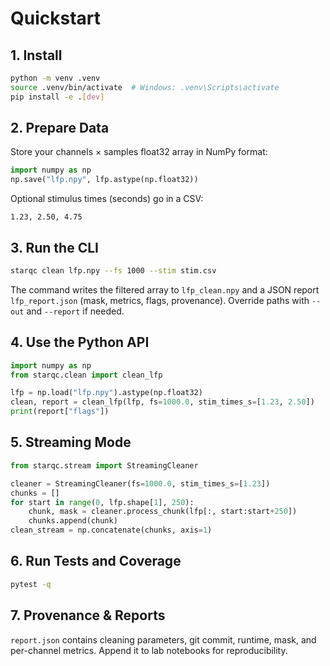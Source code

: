 ﻿# Quickstart

## 1. Install

```bash
python -m venv .venv
source .venv/bin/activate  # Windows: .venv\Scripts\activate
pip install -e .[dev]
```

## 2. Prepare Data

Store your channels × samples float32 array in NumPy format:

```python
import numpy as np
np.save("lfp.npy", lfp.astype(np.float32))
```

Optional stimulus times (seconds) go in a CSV:

```text
1.23, 2.50, 4.75
```

## 3. Run the CLI

```bash
starqc clean lfp.npy --fs 1000 --stim stim.csv
```

The command writes the filtered array to `lfp_clean.npy` and a JSON report `lfp_report.json` (mask, metrics, flags, provenance). Override paths with `--out` and `--report` if needed.

## 4. Use the Python API

```python
import numpy as np
from starqc.clean import clean_lfp

lfp = np.load("lfp.npy").astype(np.float32)
clean, report = clean_lfp(lfp, fs=1000.0, stim_times_s=[1.23, 2.50])
print(report["flags"])
```

## 5. Streaming Mode

```python
from starqc.stream import StreamingCleaner

cleaner = StreamingCleaner(fs=1000.0, stim_times_s=[1.23])
chunks = []
for start in range(0, lfp.shape[1], 250):
    chunk, mask = cleaner.process_chunk(lfp[:, start:start+250])
    chunks.append(chunk)
clean_stream = np.concatenate(chunks, axis=1)
```

## 6. Run Tests and Coverage

```bash
pytest -q
```

## 7. Provenance & Reports

`report.json` contains cleaning parameters, git commit, runtime, mask, and per-channel metrics. Append it to lab notebooks for reproducibility.
